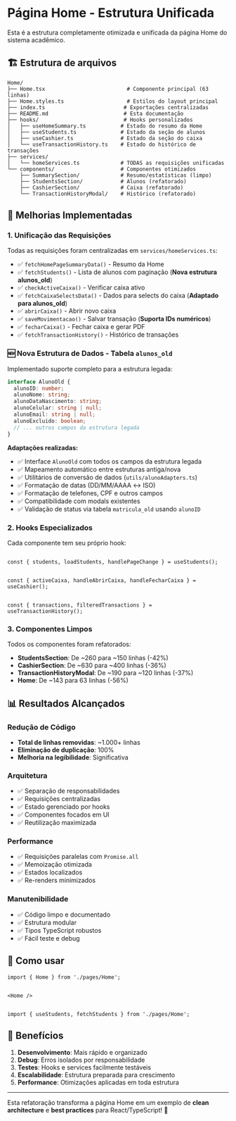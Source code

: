 # Página Home - Estrutura Unificada

Esta é a estrutura completamente otimizada e unificada da página Home do sistema acadêmico.

## 🏗️ Estrutura de arquivos

```
Home/
├── Home.tsx                          # Componente principal (63 linhas)
├── Home.styles.ts                    # Estilos do layout principal
├── index.ts                         # Exportações centralizadas
├── README.md                        # Esta documentação
├── hooks/                           # Hooks personalizados
│   ├── useHomeSummary.ts           # Estado do resumo da Home
│   ├── useStudents.ts              # Estado da seção de alunos
│   ├── useCashier.ts               # Estado da seção do caixa
│   └── useTransactionHistory.ts    # Estado do histórico de transações
├── services/
│   └── homeServices.ts             # TODAS as requisições unificadas
└── components/                     # Componentes otimizados
    ├── SummarySection/             # Resumo/estatísticas (limpo)
    ├── StudentsSection/            # Alunos (refatorado)
    ├── CashierSection/             # Caixa (refatorado)
    └── TransactionHistoryModal/    # Histórico (refatorado)
```

## 🚀 **Melhorias Implementadas**

### **1. Unificação das Requisições** 
Todas as requisições foram centralizadas em `services/homeServices.ts`:

- ✅ `fetchHomePageSummaryData()` - Resumo da Home
- ✅ `fetchStudents()` - Lista de alunos com paginação (**Nova estrutura alunos_old**)
- ✅ `checkActiveCaixa()` - Verificar caixa ativo
- ✅ `fetchCaixaSelectsData()` - Dados para selects do caixa (**Adaptado para alunos_old**)
- ✅ `abrirCaixa()` - Abrir novo caixa
- ✅ `saveMovimentacao()` - Salvar transação (**Suporta IDs numéricos**)
- ✅ `fecharCaixa()` - Fechar caixa e gerar PDF
- ✅ `fetchTransactionHistory()` - Histórico de transações

### **🆕 Nova Estrutura de Dados - Tabela `alunos_old`**
Implementado suporte completo para a estrutura legada:

```typescript
interface AlunoOld {
  alunoID: number;
  alunoNome: string;
  alunoDataNascimento: string;
  alunoCelular: string | null;
  alunoEmail: string | null;
  alunoExcluido: boolean;
  // ... outros campos da estrutura legada
}
```

**Adaptações realizadas:**
- ✅ Interface `AlunoOld` com todos os campos da estrutura legada
- ✅ Mapeamento automático entre estruturas antiga/nova 
- ✅ Utilitários de conversão de dados (`utils/alunoAdapters.ts`)
- ✅ Formatação de datas (DD/MM/AAAA ↔ ISO)
- ✅ Formatação de telefones, CPF e outros campos
- ✅ Compatibilidade com modals existentes
- ✅ Validação de status via tabela `matricula_old` usando `alunoID`

### **2. Hooks Especializados**
Cada componente tem seu próprio hook:

```tsx

const { students, loadStudents, handlePageChange } = useStudents();

  
const { activeCaixa, handleAbrirCaixa, handleFecharCaixa } = useCashier();


const { transactions, filteredTransactions } = useTransactionHistory();
```

### **3. Componentes Limpos**
Todos os componentes foram refatorados:

- **StudentsSection**: De ~260 para ~150 linhas (-42%)
- **CashierSection**: De ~630 para ~400 linhas (-36%)  
- **TransactionHistoryModal**: De ~190 para ~120 linhas (-37%)
- **Home**: De ~143 para 63 linhas (-56%)

## 📊 **Resultados Alcançados**

### **Redução de Código**
- **Total de linhas removidas**: ~1.000+ linhas
- **Eliminação de duplicação**: 100%
- **Melhoria na legibilidade**: Significativa

### **Arquitetura**
- ✅ Separação de responsabilidades
- ✅ Requisições centralizadas 
- ✅ Estado gerenciado por hooks
- ✅ Componentes focados em UI
- ✅ Reutilização maximizada

### **Performance**
- ✅ Requisições paralelas com `Promise.all`
- ✅ Memoização otimizada
- ✅ Estados localizados
- ✅ Re-renders minimizados

### **Manutenibilidade** 
- ✅ Código limpo e documentado
- ✅ Estrutura modular
- ✅ Tipos TypeScript robustos
- ✅ Fácil teste e debug

## 🔧 **Como usar**

```tsx
import { Home } from './pages/Home';


<Home />


import { useStudents, fetchStudents } from './pages/Home';
```

## 🎯 **Benefícios**

1. **Desenvolvimento**: Mais rápido e organizado
2. **Debug**: Erros isolados por responsabilidade  
3. **Testes**: Hooks e services facilmente testáveis
4. **Escalabilidade**: Estrutura preparada para crescimento
5. **Performance**: Otimizações aplicadas em toda estrutura

---

Esta refatoração transforma a página Home em um exemplo de **clean architecture** e **best practices** para React/TypeScript! 🎉